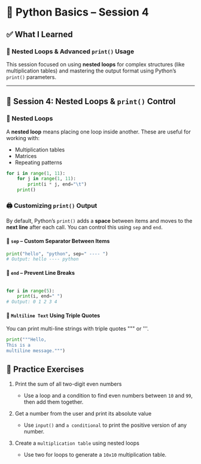 # 🐍 Python Basics – Session 4

## ✅ What I Learned

### 🔁 Nested Loops & Advanced `print()` Usage

This session focused on using **nested loops** for complex structures (like multiplication tables) and mastering the output format using Python’s `print()` parameters.

---

## 🔹 Session 4: Nested Loops & `print()` Control

### 🔸 Nested Loops

A **nested loop** means placing one loop inside another. These are useful for working with:

- Multiplication tables
- Matrices
- Repeating patterns

```python
for i in range(1, 11):
    for j in range(1, 11):
        print(i * j, end="\t")
    print()
```

### 🖨️ Customizing `print()` Output

By default, Python’s `print()` adds a **space** between items and moves to the **next line** after each call. You can control this using `sep` and `end`.

#### 🔹 `sep` – Custom Separator Between Items

```python
print("hello", "python", sep=" ---- ")
# Output: hello ---- python
```

#### 🔹 `end` – Prevent Line Breaks
``` python

for i in range(5):
    print(i, end=" ")
# Output: 0 1 2 3 4
```

#### 🔹 `Multiline Text` Using Triple Quotes
You can print multi-line strings with triple quotes """ or '''.

``` python
print("""Hello,
This is a
multiline message.""")
```

## 🧪 Practice Exercises
1. Print the sum of all two-digit even numbers
   - Use a loop and a condition to find even numbers between `10` and `99`, then add them together.

2. Get a number from the user and print its absolute value
   - Use `input()` and `a conditional` to print the positive version of any number.

3. Create a `multiplication table` using nested loops
   - Use two for loops to generate a `10x10` multiplication table.